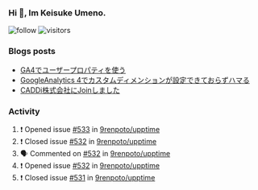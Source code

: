 ### Hi 👋, Im Keisuke Umeno.

<!--
**9renpoto/9renpoto** is a ✨ _special_ ✨ repository because its `README.md` (this file) appears on your GitHub profile.

Here are some ideas to get you started:

- 🔭 I’m currently working on ...
- 🌱 I’m currently learning ...
- 👯 I’m looking to collaborate on ...
- 🤔 I’m looking for help with ...
- 💬 Ask me about ...
- 📫 How to reach me: ...
- 😄 Pronouns: ...
- ⚡ Fun fact: ...
-->

![follow](https://img.shields.io/github/followers/9renpoto?label=Follow&style=social)
![visitors](https://komarev.com/ghpvc/?username=9renpoto&label=Profile%20views&color=0e75b6&style=flat)

### Blogs posts

<!-- BLOG-POST-LIST:START -->
- [GA4でユーザープロパティを使う](https://9renpoto.dev/2021/02/21/google-analytics-4-user-properties/)
- [GoogleAnalytics 4でカスタムディメンションが設定できておらずハマる](https://9renpoto.dev/2021/02/13/google-analytics-4/)
- [CADDi株式会社にJoinしました](https://9renpoto.dev/2020/12/05/join/)
<!-- BLOG-POST-LIST:END -->

### Activity

<!--START_SECTION:activity-->
1. ❗️ Opened issue [#533](https://github.com/9renpoto/upptime/issues/533) in [9renpoto/upptime](https://github.com/9renpoto/upptime)
2. ❗️ Closed issue [#532](https://github.com/9renpoto/upptime/issues/532) in [9renpoto/upptime](https://github.com/9renpoto/upptime)
3. 🗣 Commented on [#532](https://github.com/9renpoto/upptime/issues/532) in [9renpoto/upptime](https://github.com/9renpoto/upptime)
4. ❗️ Opened issue [#532](https://github.com/9renpoto/upptime/issues/532) in [9renpoto/upptime](https://github.com/9renpoto/upptime)
5. ❗️ Closed issue [#531](https://github.com/9renpoto/upptime/issues/531) in [9renpoto/upptime](https://github.com/9renpoto/upptime)
<!--END_SECTION:activity-->

<!--START_SECTION:waka-->
<!--END_SECTION:waka-->
